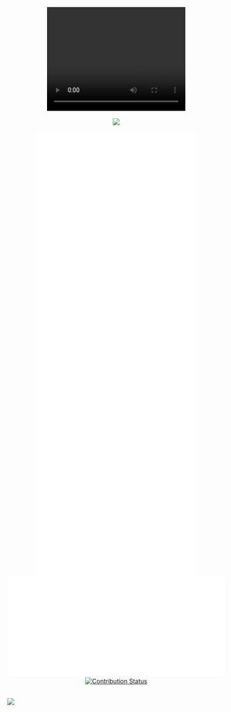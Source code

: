 <div align="center">
   <a href="#" alt="anchor" >
      <video src=".assets/well.mp4" width="320" height="240" controls></video>
   </a>
   <p align="center">
      <a href="#" alt="anchor"><img height="20" src="https://komarev.com/ghpvc/?username=AutoFTbot&style=flat-square&color=blue&label=PROFILE+VIEWS"></img></a>
   </p>
   <div align="center">
      <a href="#" alt="anchor"><img src="metrics.plugin.achievements.svg" alt="Achievements" /></a>
   </div>
   <div align="center">
      <a href="#" alt="anchor"><img src="metrics.plugin.isocalendar.svg" alt="Contributions calendar " /></a>
   </div>
   <div align="center">
<!--       <img src="https://github-readme-stats.vercel.app/api?username=AutoFTbot&rank_icon=percentile&show=prs_merged_percentage" alt="Status" /> -->
      <a href="#" alt="anchor"><img src="https://github-contribution-stats.vercel.app/api/?username=AutoFTbot" alt="Contribution Status"/></a>
   </div>
</div>

<br/>

![](https://yhype.me/github/@AutoFTbot)
